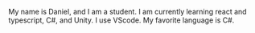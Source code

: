My name is Daniel, and I am a student.
I am currently learning react and typescript, C#, and Unity.
I use VScode.
My favorite language is C#.
